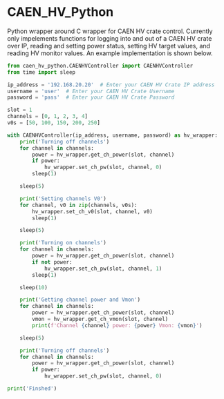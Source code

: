 # CAEN_HV_Python
Python wrapper around C wrapper for CAEN HV crate control.
Currently only impelements functions for logging into and out of a CAEN HV crate over IP, reading and setting power status, setting HV target values, and reading HV monitor values.
An example implementation is shown below.

```python
from caen_hv_python.CAENHVController import CAENHVController
from time import sleep

ip_address = '192.168.20.20'  # Enter your CAEN HV Crate IP address
username = 'user'  # Enter your CAEN HV Crate Username
password = 'pass'  # Enter your CAEN HV Crate Password

slot = 1
channels = [0, 1, 2, 3, 4]
v0s = [50, 100, 150, 200, 250]

with CAENHVController(ip_address, username, password) as hv_wrapper:
    print('Turning off channels')
    for channel in channels:
        power = hv_wrapper.get_ch_power(slot, channel)
        if power:
            hv_wrapper.set_ch_pw(slot, channel, 0)
        sleep(1)

    sleep(5)

    print('Setting channels V0')
    for channel, v0 in zip(channels, v0s):
        hv_wrapper.set_ch_v0(slot, channel, v0)
        sleep(1)

    sleep(5)

    print('Turning on channels')
    for channel in channels:
        power = hv_wrapper.get_ch_power(slot, channel)
        if not power:
            hv_wrapper.set_ch_pw(slot, channel, 1)
        sleep(1)

    sleep(10)

    print('Getting channel power and Vmon')
    for channel in channels:
        power = hv_wrapper.get_ch_power(slot, channel)
        vmon = hv_wrapper.get_ch_vmon(slot, channel)
        print(f'Channel {channel} power: {power} Vmon: {vmon}')

    sleep(5)

    print('Turning off channels')
    for channel in channels:
        power = hv_wrapper.get_ch_power(slot, channel)
        if power:
            hv_wrapper.set_ch_pw(slot, channel, 0)

print('Finshed')
